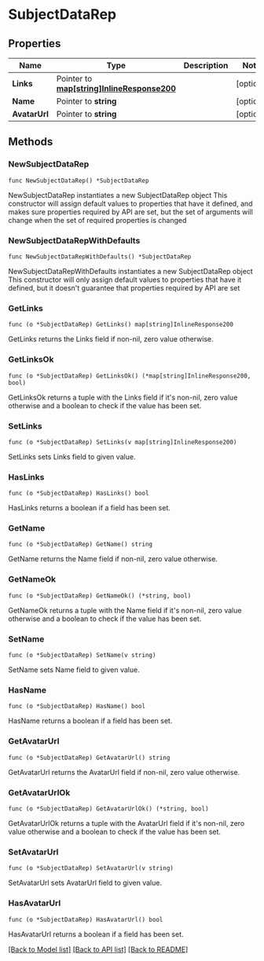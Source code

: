 # SubjectDataRep

## Properties

Name | Type | Description | Notes
------------ | ------------- | ------------- | -------------
**Links** | Pointer to [**map[string]InlineResponse200**](InlineResponse200.md) |  | [optional] 
**Name** | Pointer to **string** |  | [optional] 
**AvatarUrl** | Pointer to **string** |  | [optional] 

## Methods

### NewSubjectDataRep

`func NewSubjectDataRep() *SubjectDataRep`

NewSubjectDataRep instantiates a new SubjectDataRep object
This constructor will assign default values to properties that have it defined,
and makes sure properties required by API are set, but the set of arguments
will change when the set of required properties is changed

### NewSubjectDataRepWithDefaults

`func NewSubjectDataRepWithDefaults() *SubjectDataRep`

NewSubjectDataRepWithDefaults instantiates a new SubjectDataRep object
This constructor will only assign default values to properties that have it defined,
but it doesn't guarantee that properties required by API are set

### GetLinks

`func (o *SubjectDataRep) GetLinks() map[string]InlineResponse200`

GetLinks returns the Links field if non-nil, zero value otherwise.

### GetLinksOk

`func (o *SubjectDataRep) GetLinksOk() (*map[string]InlineResponse200, bool)`

GetLinksOk returns a tuple with the Links field if it's non-nil, zero value otherwise
and a boolean to check if the value has been set.

### SetLinks

`func (o *SubjectDataRep) SetLinks(v map[string]InlineResponse200)`

SetLinks sets Links field to given value.

### HasLinks

`func (o *SubjectDataRep) HasLinks() bool`

HasLinks returns a boolean if a field has been set.

### GetName

`func (o *SubjectDataRep) GetName() string`

GetName returns the Name field if non-nil, zero value otherwise.

### GetNameOk

`func (o *SubjectDataRep) GetNameOk() (*string, bool)`

GetNameOk returns a tuple with the Name field if it's non-nil, zero value otherwise
and a boolean to check if the value has been set.

### SetName

`func (o *SubjectDataRep) SetName(v string)`

SetName sets Name field to given value.

### HasName

`func (o *SubjectDataRep) HasName() bool`

HasName returns a boolean if a field has been set.

### GetAvatarUrl

`func (o *SubjectDataRep) GetAvatarUrl() string`

GetAvatarUrl returns the AvatarUrl field if non-nil, zero value otherwise.

### GetAvatarUrlOk

`func (o *SubjectDataRep) GetAvatarUrlOk() (*string, bool)`

GetAvatarUrlOk returns a tuple with the AvatarUrl field if it's non-nil, zero value otherwise
and a boolean to check if the value has been set.

### SetAvatarUrl

`func (o *SubjectDataRep) SetAvatarUrl(v string)`

SetAvatarUrl sets AvatarUrl field to given value.

### HasAvatarUrl

`func (o *SubjectDataRep) HasAvatarUrl() bool`

HasAvatarUrl returns a boolean if a field has been set.


[[Back to Model list]](../README.md#documentation-for-models) [[Back to API list]](../README.md#documentation-for-api-endpoints) [[Back to README]](../README.md)


